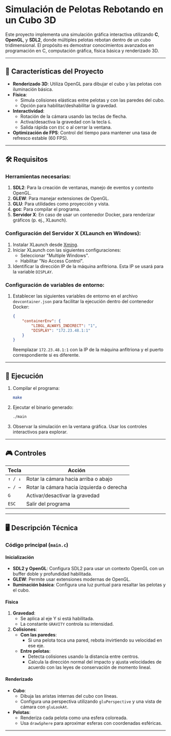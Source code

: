 
# Simulación de Pelotas Rebotando en un Cubo 3D

Este proyecto implementa una simulación gráfica interactiva utilizando **C**, **OpenGL**, y **SDL2**, donde múltiples pelotas rebotan dentro de un cubo tridimensional. El propósito es demostrar conocimientos avanzados en programación en C, computación gráfica, física básica y renderizado 3D.

---

## 🎯 **Características del Proyecto**

- **Renderizado 3D**: Utiliza OpenGL para dibujar el cubo y las pelotas con iluminación básica.
- **Física**:
  - Simula colisiones elásticas entre pelotas y con las paredes del cubo.
  - Opción para habilitar/deshabilitar la gravedad.
- **Interactividad**:
  - Rotación de la cámara usando las teclas de flecha.
  - Activa/desactiva la gravedad con la tecla `G`.
  - Salida rápida con `ESC` o al cerrar la ventana.
- **Optimización de FPS**: Control del tiempo para mantener una tasa de refresco estable (60 FPS).

---

## 🛠 **Requisitos**

### Herramientas necesarias:
1. **SDL2**: Para la creación de ventanas, manejo de eventos y contexto OpenGL.
2. **GLEW**: Para manejar extensiones de OpenGL.
3. **GLU**: Para utilidades como proyección y vista.
4. **gcc**: Para compilar el programa.
5. **Servidor X**: En caso de usar un contenedor Docker, para renderizar gráficos (p. ej., XLaunch).

### Configuración del Servidor X (XLaunch en Windows):
1. Instalar XLaunch desde [Xming](https://sourceforge.net/projects/xming/).
2. Iniciar XLaunch con las siguientes configuraciones:
   - Seleccionar "Multiple Windows".
   - Habilitar "No Access Control".
3. Identificar la dirección IP de la máquina anfitriona. Esta IP se usará para la variable `DISPLAY`.

### Configuración de variables de entorno:
1. Establecer las siguientes variables de entorno en el archivo `devcontainer.json` para facilitar la ejecución dentro del contenedor Docker:
   ```json
   {
       "containerEnv": {
           "LIBGL_ALWAYS_INDIRECT": "1",
           "DISPLAY": "172.23.48.1:1"
       }
   }
   ```
   Reemplazar `172.23.48.1:1` con la IP de la máquina anfitriona y el puerto correspondiente si es diferente.

---

## 🚀 **Ejecución**

1. Compilar el programa:
   ```bash
   make
   ```

2. Ejecutar el binario generado:
   ```bash
   ./main
   ```

3. Observar la simulación en la ventana gráfica. Usar los controles interactivos para explorar.

---

## 🎮 **Controles**

| Tecla          | Acción                                           |
|----------------|--------------------------------------------------|
| `↑ / ↓`       | Rotar la cámara hacia arriba o abajo             |
| `← / →`       | Rotar la cámara hacia izquierda o derecha        |
| `G`            | Activar/desactivar la gravedad                  |
| `ESC`          | Salir del programa                              |

---

## 🖥 **Descripción Técnica**

### **Código principal (`main.c`)**

#### **Inicialización**
- **SDL2 y OpenGL**: Configura SDL2 para usar un contexto OpenGL con un buffer doble y profundidad habilitada.
- **GLEW**: Permite usar extensiones modernas de OpenGL.
- **Iluminación básica**: Configura una luz puntual para resaltar las pelotas y el cubo.

#### **Física**
1. **Gravedad**:
   - Se aplica al eje Y si está habilitada.
   - La constante `GRAVITY` controla su intensidad.
2. **Colisiones**:
   - **Con las paredes**:
     - Si una pelota toca una pared, rebota invirtiendo su velocidad en ese eje.
   - **Entre pelotas**:
     - Detecta colisiones usando la distancia entre centros.
     - Calcula la dirección normal del impacto y ajusta velocidades de acuerdo con las leyes de conservación de momento lineal.

#### **Renderizado**
- **Cubo**:
  - Dibuja las aristas internas del cubo con líneas.
  - Configura una perspectiva utilizando `gluPerspective` y una vista de cámara con `gluLookAt`.
- **Pelotas**:
  - Renderiza cada pelota como una esfera coloreada.
  - Usa `drawSphere` para aproximar esferas con coordenadas esféricas.

---
